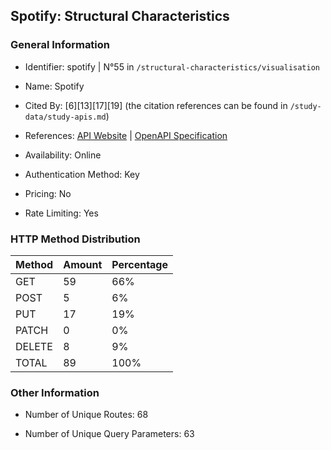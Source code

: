 ## Spotify: Structural Characteristics

### General Information

- Identifier: spotify | N°55 in `/structural-characteristics/visualisation`

- Name: Spotify

- Cited By: [6][13][17][19] (the citation references can be found in `/study-data/study-apis.md`)

- References: [API Website](https://developer.spotify.com) | [OpenAPI Specification](https://github.com/sonallux/spotify-web-api/tree/main)

- Availability: Online

- Authentication Method: Key

- Pricing: No

- Rate Limiting: Yes

### HTTP Method Distribution

| Method | Amount | Percentage |
|--------|--------|------------|
| GET | 59 | 66% |
| POST | 5 | 6% |
| PUT | 17 | 19% |
| PATCH | 0 | 0% |
| DELETE | 8 | 9% |
| TOTAL | 89 | 100% |

### Other Information

- Number of Unique Routes: 68

- Number of Unique Query Parameters: 63
